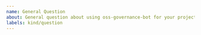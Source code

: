 ```yaml
---
name: General Question
about: General question about using oss-governance-bot for your project/organisation
labels: kind/question
---
```


<!--
If the matter is security related, please disclose it privately via oss@birthday.dev
-->

